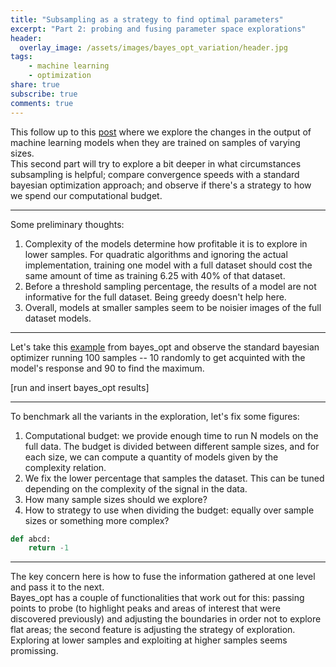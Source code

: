 ```yaml
---
title: "Subsampling as a strategy to find optimal parameters"
excerpt: "Part 2: probing and fusing parameter space explorations"
header:
  overlay_image: /assets/images/bayes_opt_variation/header.jpg  
tags:
    - machine learning 
    - optimization
share: true
subscribe: true
comments: true
--- 
```



This follow up to this [post](https://www.testingbranch.com/parameter_optimization_subsampling/) where we explore the changes in the output of machine learning models when they are trained on samples of varying sizes.   
This second part will try to explore a bit deeper in what circumstances subsampling is helpful; compare convergence speeds with a standard bayesian optimization approach; and observe if there's a strategy to how we spend our computational budget.  

---

Some preliminary thoughts:  
1. Complexity of the models determine how profitable it is to explore in lower samples. For quadratic algorithms and ignoring the actual implementation, training one model with a full dataset should cost the same amount of time as training 6.25 with 40% of that dataset.   
2. Before a threshold sampling percentage, the results of a model are not informative for the full dataset. Being greedy doesn't help here.  
3. Overall, models at smaller samples seem to be noisier images of the full dataset models.

---

Let's take this [example](https://github.com/fmfn/BayesianOptimization/blob/master/examples/sklearn_example.py) from bayes_opt and observe the standard bayesian optimizer running 100 samples -- 10 randomly to get acquinted with the model's response and 90 to find the maximum.  

[run and insert bayes_opt results]

---

To benchmark all the variants in the exploration, let's fix some figures:  
1. Computational budget: we provide enough time to run N models on the full data. The budget is divided between different sample sizes, and for each size, we can compute a quantity of models given by the complexity relation.  
2. We fix the lower percentage that samples the dataset. This can be tuned depending on the complexity of the signal in the data.
3. How many sample sizes should we explore?
4. How to strategy to use when dividing the budget: equally over sample sizes or something more complex?
 
```python
def abcd: 
    return -1 
```

---

The key concern here is how to fuse the information gathered at one level and pass it to the next.  
Bayes_opt has a couple of functionalities that work out for this: passing points to probe (to highlight peaks and areas of interest that were discovered previously) and adjusting the boundaries in order not to explore flat areas; the second feature is adjusting the strategy of exploration. Exploring at lower samples and exploiting at higher samples seems promissing.   




